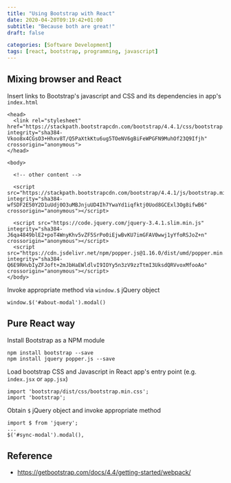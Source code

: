 ```yaml
---
title: "Using Bootstrap with React"
date: 2020-04-20T09:19:42+01:00
subtitle: "Because both are great!"
draft: false

categories: [Software Development]
tags: [react, bootstrap, programming, javascript]
---
```


## Mixing browser and React

Insert links to Bootstrap's javascript and CSS and its dependencies in app's `index.html`

```
<head>
  <link rel="stylesheet" href="https://stackpath.bootstrapcdn.com/bootstrap/4.4.1/css/bootstrap.min.css" integrity="sha384-Vkoo8x4CGsO3+Hhxv8T/Q5PaXtkKtu6ug5TOeNV6gBiFeWPGFN9MuhOf23Q9Ifjh" crossorigin="anonymous">
</head>

<body>

  <!-- other content -->
  
  <script src="https://stackpath.bootstrapcdn.com/bootstrap/4.4.1/js/bootstrap.min.js" integrity="sha384-wfSDF2E50Y2D1uUdj0O3uMBJnjuUD4Ih7YwaYd1iqfktj0Uod8GCExl3Og8ifwB6" crossorigin="anonymous"></script>

  <script src="https://code.jquery.com/jquery-3.4.1.slim.min.js" integrity="sha384-J6qa4849blE2+poT4WnyKhv5vZF5SrPo0iEjwBvKU7imGFAV0wwj1yYfoRSJoZ+n" crossorigin="anonymous"></script>
  <script src="https://cdn.jsdelivr.net/npm/popper.js@1.16.0/dist/umd/popper.min.js" integrity="sha384-Q6E9RHvbIyZFJoft+2mJbHaEWldlvI9IOYy5n3zV9zzTtmI3UksdQRVvoxMfooAo" crossorigin="anonymous"></script>
</body>
```

Invoke appropriate method via `window.$` jQuery object

```
window.$('#about-modal').modal()
```

## Pure React way

Install Bootstrap as a NPM module

```
npm install bootstrap --save
npm install jquery popper.js --save 
```

Load bootstrap CSS and Javascript in React app's entry point (e.g. `index.jsx` or `app.jsx`)

```
import 'bootstrap/dist/css/bootstrap.min.css';
import 'bootstrap';
```

Obtain `$` jQuery object and invoke appropriate method

```
import $ from 'jquery';
...
$('#sync-modal').modal(),

```

## Reference
- https://getbootstrap.com/docs/4.4/getting-started/webpack/